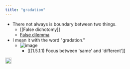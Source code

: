 ```yaml
---
title: "gradation"
---
```


- There not always is boundary between two things.
    - [[False dichotomy]]
    - [False dilemma](https://en.wikipedia.org/wiki/False_dilemma)
- I mean it with the word "gradation."
    - ![image](https://gyazo.com/fc463818f978179c97ce24676cde3e57/thumb/1000)
        - [[(1.5.1.1) Focus between 'same' and 'different']]
<img src='https://scrapbox.io/api/pages/nishio-en/en/icon' alt='en.icon' height="19.5"/>